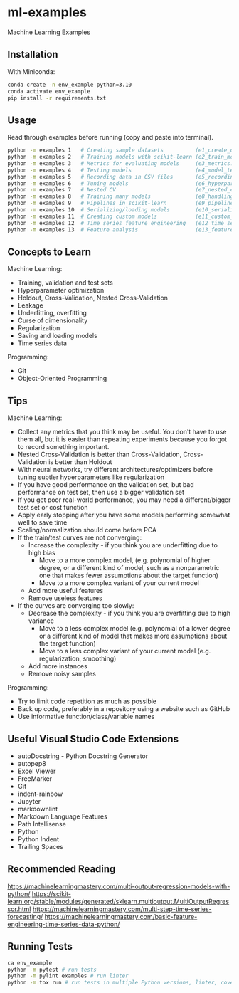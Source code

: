# ml-examples

Machine Learning Examples

## Installation

With Miniconda:

```bash
conda create -n env_example python=3.10
conda activate env_example
pip install -r requirements.txt
```

## Usage

Read through examples before running (copy and paste into terminal).

```bash
python -m examples 1   # Creating sample datasets          (e1_create_dataset.py)
python -m examples 2   # Training models with scikit-learn (e2_train_models.py)
python -m examples 3   # Metrics for evaluating models     (e3_metrics.py)
python -m examples 4   # Testing models                    (e4_model_testing.py)
python -m examples 5   # Recording data in CSV files       (e5_recording_scores.py)
python -m examples 6   # Tuning models                     (e6_hyperparameter_optimization.py)
python -m examples 7   # Nested CV                         (e7_nested_cross_validation.py)
python -m examples 8   # Training many models              (e8_handling_models.py)
python -m examples 9   # Pipelines in scikit-learn         (e9_pipelines.py)
python -m examples 10  # Serializing/loading models        (e10_serialization.py)
python -m examples 11  # Creating custom models            (e11_custom_models.py)
python -m examples 12  # Time series feature engineering   (e12_time_series_features.py)
python -m examples 13  # Feature analysis                  (e13_feature_analysis.py)
```

## Concepts to Learn

Machine Learning:

- Training, validation and test sets
- Hyperparameter optimization
- Holdout, Cross-Validation, Nested Cross-Validation
- Leakage
- Underfitting, overfitting
- Curse of dimensionality
- Regularization
- Saving and loading models
- Time series data

Programming:

- Git
- Object-Oriented Programming

## Tips

Machine Learning:

- Collect any metrics that you think may be useful. You don't have  to use them all, but it is easier than repeating experiments because you forgot to record something important.
- Nested Cross-Validation is better than Cross-Validation, Cross-Validation is better than Holdout
- With neural networks, try different architectures/optimizers before tuning subtler hyperparameters like regularization
- If you have good performance on the validation set, but bad performance on test set, then use a bigger validation set
- If you get poor real-world performance, you may need a different/bigger test set or cost function
- Apply early stopping after you have some models performing somewhat well to save time
- Scaling/normalization should come before PCA
- If the train/test curves are not converging:
  - Increase the complexity - if you think you are underfitting due to high bias
    - Move to a more complex model, (e.g. polynomial of higher degree, or a different kind of model, such as a nonparametric one that makes fewer assumptions about the target function)
    - Move to a more complex variant of your current model
  - Add more useful features
  - Remove useless features
- If the curves are converging too slowly:
  - Decrease the complexity - if you think you are overfitting due to high variance
    - Move to a less complex model (e.g. polynomial of a lower degree or a different kind of model that makes more assumptions about the target function)
    - Move to a less complex variant of your current model (e.g. regularization, smoothing)
  - Add more instances
  - Remove noisy samples

Programming:

- Try to limit code repetition as much as possible
- Back up code, preferably in a repository using a website such as GitHub
- Use informative function/class/variable names

## Useful Visual Studio Code Extensions

- autoDocstring - Python Docstring Generator
- autopep8
- Excel Viewer
- FreeMarker
- Git
- indent-rainbow
- Jupyter
- markdownlint
- Markdown Language Features
- Path Intellisense
- Python
- Python Indent
- Trailing Spaces

## Recommended Reading

<https://machinelearningmastery.com/multi-output-regression-models-with-python/>
<https://scikit-learn.org/stable/modules/generated/sklearn.multioutput.MultiOutputRegressor.html>
<https://machinelearningmastery.com/multi-step-time-series-forecasting/>
<https://machinelearningmastery.com/basic-feature-engineering-time-series-data-python/>

## Running Tests

```bash
ca env_example
python -m pytest # run tests
python -m pylint examples # run linter
python -m tox run # run tests in multiple Python versions, linter, coverage
```
